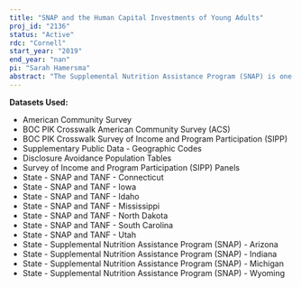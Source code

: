 ```yaml
---
title: "SNAP and the Human Capital Investments of Young Adults"
proj_id: "2136"
status: "Active"
rdc: "Cornell"
start_year: "2019"
end_year: "nan"
pi: "Sarah Hamersma"
abstract: "The Supplemental Nutrition Assistance Program (SNAP) is one of the most broadly-targeted anti-poverty programs in the U.S. While SNAP is available throughout the life course, it may play a distinct role in labor market decisions in early adulthood. In this research project, we model the relationship between SNAP participation and educational attainment for young adults, and examine whether differences in SNAP work requirements affect that relationship. In early adulthood, SNAP may play a role in improving the feasibility of time-intensive educational investments by helping meet basic needs. This role may be limited, however, by the restrictions on SNAP access placed on young adults without children, many of whom face work requirements for eligibility unless their state or county successfully applies for a federal waiver of the requirement. We will use the Survey of Income and Program Participation, combined with administrative data on SNAP from seven states and policy data on work-requirement waivers by county, to determine whether work requirements create a meaningful barrier to SNAP for young adults, and whether SNAP access plays an important role in educational attainment. Using a variety of quasi-experimental methods including regression analyses and instrumental variables models, we expect to see reduced SNAP take-up in areas with work requirements, and potentially less educational investment by young adults with such barriers to SNAP participation. This research will help policy makers better understand whether potential students emerging from disadvantaged households may lack access to food assistance that could otherwise help make college attendance feasible."
---
```


**Datasets Used:**

  - American Community Survey 
  - BOC PIK Crosswalk American Community Survey (ACS) 
  - BOC PIK Crosswalk Survey of Income and Program Participation (SIPP) 
  - Supplementary Public Data - Geographic Codes 
  - Disclosure Avoidance Population Tables 
  - Survey of Income and Program Participation (SIPP) Panels 
  - State - SNAP and TANF - Connecticut 
  - State - SNAP and TANF - Iowa 
  - State - SNAP and TANF - Idaho 
  - State - SNAP and TANF - Mississippi 
  - State - SNAP and TANF - North Dakota 
  - State - SNAP and TANF - South Carolina 
  - State - SNAP and TANF - Utah 
  - State - Supplemental Nutrition Assistance Program (SNAP) - Arizona 
  - State - Supplemental Nutrition Assistance Program (SNAP) - Indiana 
  - State - Supplemental Nutrition Assistance Program (SNAP) - Michigan 
  - State - Supplemental Nutrition Assistance Program (SNAP) - Wyoming 

